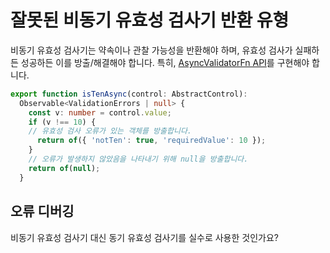 # 잘못된 비동기 유효성 검사기 반환 유형

비동기 유효성 검사기는 약속이나 관찰 가능성을 반환해야 하며, 유효성 검사가 실패하든 성공하든 이를 방출/해결해야 합니다. 특히, [AsyncValidatorFn API](api/forms/AsyncValidator)를 구현해야 합니다.

```typescript
export function isTenAsync(control: AbstractControl): 
  Observable<ValidationErrors | null> {
    const v: number = control.value;
    if (v !== 10) {
    // 유효성 검사 오류가 있는 객체를 방출합니다.
      return of({ 'notTen': true, 'requiredValue': 10 });
    }
    // 오류가 발생하지 않았음을 나타내기 위해 null을 방출합니다.
    return of(null);
  }
```

## 오류 디버깅

비동기 유효성 검사기 대신 동기 유효성 검사기를 실수로 사용한 것인가요?